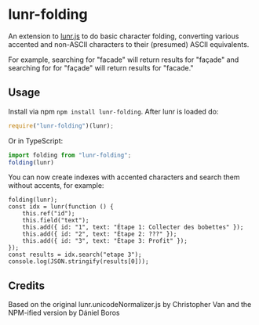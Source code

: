# lunr-folding

An extension to [lunr.js](http://lunrjs.com/) to do basic character
folding, converting various accented and non-ASCII characters to their
(presumed) ASCII equivalents.

For example, searching for "facade" will return results for "façade" and
searching for for "façade" will return results for "facade."

## Usage

Install via npm `npm install lunr-folding`. After lunr is loaded do:

```javascript
require("lunr-folding")(lunr);
```

Or in TypeScript:

```typescript
import folding from "lunr-folding";
folding(lunr)
```

You can now create indexes with accented characters and search them
without accents, for example:

```
folding(lunr);
const idx = lunr(function () {
    this.ref("id");
    this.field("text");
    this.add({ id: "1", text: "Étape 1: Collecter des bobettes" });
    this.add({ id: "2", text: "Étape 2: ???" });
    this.add({ id: "3", text: "Étape 3: Profit" });
});
const results = idx.search("etape 3");
console.log(JSON.stringify(results[0]));
```

## Credits

Based on the original lunr.unicodeNormalizer.js by Christopher Van and
the NPM-ified version by Dániel Boros
